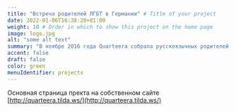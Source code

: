 ```yaml
---
title: "Встреча родителей ЛГБТ в Германии" # Title of your project
date: 2022-01-06T16:38:20+01:00
weight: 10 # Order in which to show this project on the home page
image: logo.jpg
alt: "some alt text"
summary: "В ноябре 2016 года Quarteera собрала русскоязычных родителей детей ЛГБТ на встречу в Германию. К нам приехали мамы и папы из Беларуси, Украины, Молдовы, Казахстана, России, Польши и Израиля."
accent: false
draft: false
color: green
menuIdentifier: projects
---
```

Основная страница пректа на собственном сайте [http://quarteera.tilda.ws/](http://quarteera.tilda.ws/)